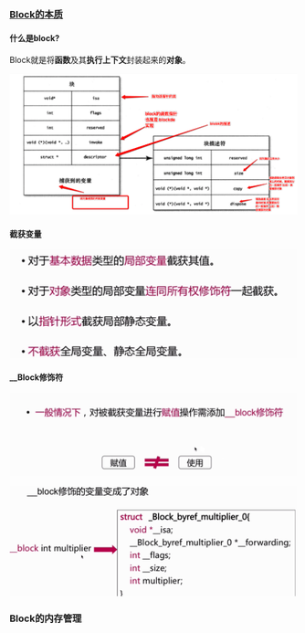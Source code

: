 ### [Block的本质](https://lvchenqiang.github.io/lvchenqiang.github.io/2016/11/06/Block/)
 
#### 什么是block?
 Block就是将**函数**及其**执行上下文**封装起来的**对象**。
 
 
 ![](./img/Snip20181120_32.png)
 
#### 截获变量
![](./img/Snip20190305_15.png)


#### __Block修饰符
![](./img/Snip20190305_16.png)



![](./img/Snip20190305_17.png)


### Block的内存管理